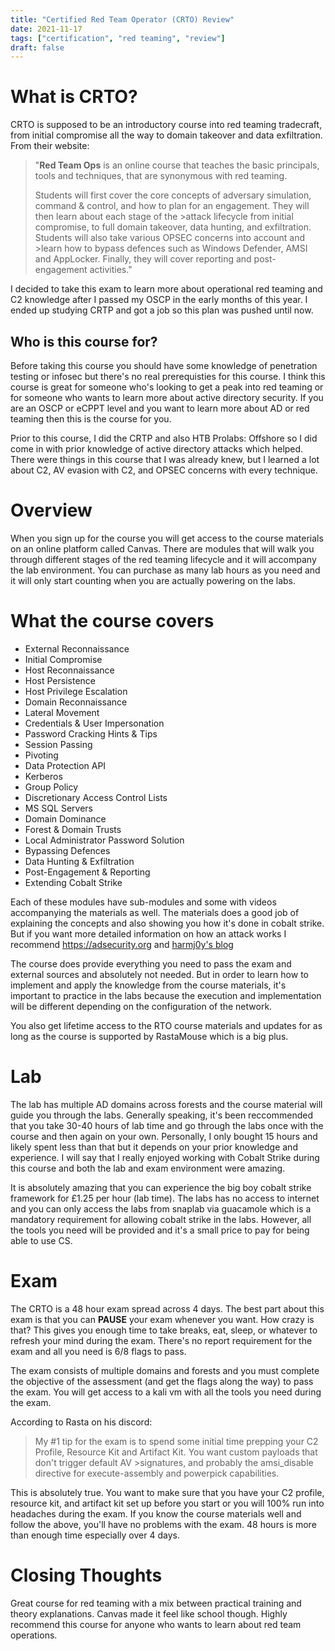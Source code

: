 ```yaml
---
title: "Certified Red Team Operator (CRTO) Review"
date: 2021-11-17
tags: ["certification", "red teaming", "review"]
draft: false
---
```



# What is CRTO?
CRTO is supposed to be an introductory course into red teaming tradecraft, from initial compromise all the way to domain takeover and data exfiltration. From their website:


>"**Red Team Ops** is an online course that teaches the basic principals, tools and techniques, that are synonymous with red teaming.
>
>Students will first cover the core concepts of adversary simulation, command & control, and how to plan for an engagement. They will then learn about each stage of the >attack lifecycle from initial compromise, to full domain takeover, data hunting, and exfiltration. Students will also take various OPSEC concerns into account and >learn how to bypass defences such as Windows Defender, AMSI and AppLocker. Finally, they will cover reporting and post-engagement activities."


I decided to take this exam to learn more about operational red teaming and C2 knowledge after I passed my OSCP in the early months of this year. I ended up studying CRTP and got a job so this plan was pushed until now. 

## Who is this course for? 
Before taking this course you should have some knowledge of penetration testing or infosec but there's no real prerequisties for this course. I think this course is great for someone who's looking to get a peak into red teaming or for someone who wants to learn more about active directory security. If you are an OSCP or eCPPT level and you want to learn more about AD or red teaming then this is the course for you.

Prior to this course, I did the CRTP and also HTB Prolabs: Offshore so I did come in with prior knowledge of active directory attacks which helped. There were things in this course that I was already knew, but I learned a lot about C2, AV evasion with C2, and OPSEC concerns with every technique. 


# Overview
When you sign up for the course you will get access to the course materials on an online platform called Canvas. There are modules that will walk you through different stages of the red teaming lifecycle and it will accompany the lab environment. You can purchase as many lab hours as you need and it will only start counting when you are actually powering on the labs. 


# What the course covers

-  External Reconnaissance
-   Initial Compromise
-   Host Reconnaissance
-   Host Persistence
-   Host Privilege Escalation
-   Domain Reconnaissance
-   Lateral Movement
-   Credentials & User Impersonation
-   Password Cracking Hints & Tips
-   Session Passing
-   Pivoting
-   Data Protection API
-   Kerberos
-   Group Policy
-   Discretionary Access Control Lists
-   MS SQL Servers
-   Domain Dominance
-   Forest & Domain Trusts
-   Local Administrator Password Solution
-   Bypassing Defences
-   Data Hunting & Exfiltration
-   Post-Engagement & Reporting
-   Extending Cobalt Strike

Each of these modules have sub-modules and some with videos accompanying the materials as well. The materials does a good job of explaining the concepts and also showing you how it's done in cobalt strike. But if you want more detailed information on how an attack works I recommend <https://adsecurity.org> and [harmj0y's blog](http://harmj0y.net/blog/blog)

The course does provide everything you need to pass the exam and external sources and absolutely not needed. But in order to learn how to implement and apply the knowledge from the course materials, it's important to practice in the labs because the execution and implementation will be different depending on the configuration of the network.

You also get lifetime access to the RTO course materials and updates for as long as the course is supported by RastaMouse which is a big plus.


# Lab
The lab has multiple AD domains across forests and the course material will guide you through the labs. Generally speaking, it's been reccommended that you take 30-40 hours of lab time and go through the labs once with the course and then again on your own. Personally, I only bought 15 hours and likely spent less than that but it depends on your prior knowledge and experience. I will say that I really enjoyed working with Cobalt Strike during this course and both the lab and exam environment were amazing.

It is absolutely amazing that you can experience the big boy cobalt strike framework for £1.25 per hour (lab time). The labs has no access to internet and you can only access the labs from snaplab via guacamole which is a mandatory requirement for allowing cobalt strike in the labs. However, all the tools you need will be provided and it's a small price to pay for being able to use CS. 


# Exam
The CRTO is a 48 hour exam spread across 4 days. The best part about this exam is that you can **PAUSE** your exam whenever you want. How crazy is that? This gives you enough time to take breaks, eat, sleep, or whatever to refresh your mind during the exam. There's no report requirement for the exam and all you need is 6/8 flags to pass.

The exam consists of multiple domains and forests and you must complete the objective of the assessment (and get the flags along the way) to pass the exam. You will get access to a kali vm with all the tools you need during the exam. 

According to Rasta on his discord:
>
>My #1 tip for the exam is to spend some initial time prepping your C2 Profile, Resource Kit and Artifact Kit.  You want custom payloads that don't trigger default AV >signatures, and probably the amsi_disable directive for execute-assembly and powerpick capabilities.
>


This is absolutely true. You want to make sure that you have your C2 profile, resource kit, and artifact kit set up before you start or you will 100% run into headaches during the exam. If you know the course materials well and follow the above, you'll have no problems with the exam. 48 hours is more than enough time especially over 4 days. 

# Closing Thoughts
Great course for red teaming with a mix between practical training and theory explanations. Canvas made it feel like school though. Highly recommend this course for anyone who wants to learn about red team operations.
